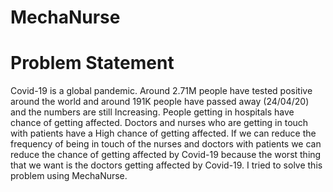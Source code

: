 # MechaNurse
# Problem Statement
Covid-19 is a global pandemic. Around 2.71M people have tested positive around the world and around  191K people have passed away (24/04/20)  and the numbers are still Increasing. People getting in hospitals have chance of getting affected. Doctors and nurses who are getting in touch with patients have a High chance of getting affected. If we can reduce the frequency of being in touch of the nurses and doctors with patients we can reduce the chance of getting affected by Covid-19 because the worst thing that we want is the doctors getting affected by Covid-19. I tried to solve this problem using MechaNurse.
